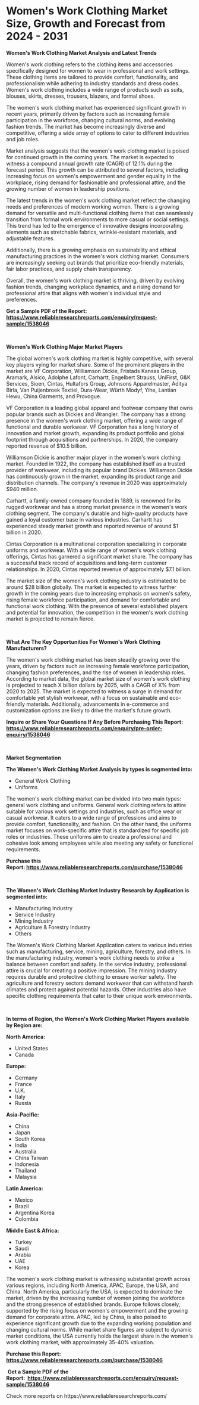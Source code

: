 <p><h1>Women's Work Clothing Market Size, Growth and Forecast from 2024 - 2031</h1></p><p><strong>Women's Work Clothing Market Analysis and Latest Trends</strong></p>
<p><p>Women's work clothing refers to the clothing items and accessories specifically designed for women to wear in professional and work settings. These clothing items are tailored to provide comfort, functionality, and professionalism while adhering to industry standards and dress codes. Women's work clothing includes a wide range of products such as suits, blouses, skirts, dresses, trousers, blazers, and formal shoes.</p><p>The women's work clothing market has experienced significant growth in recent years, primarily driven by factors such as increasing female participation in the workforce, changing cultural norms, and evolving fashion trends. The market has become increasingly diverse and competitive, offering a wide array of options to cater to different industries and job roles.</p><p>Market analysis suggests that the women's work clothing market is poised for continued growth in the coming years. The market is expected to witness a compound annual growth rate (CAGR) of 12.1% during the forecast period. This growth can be attributed to several factors, including increasing focus on women's empowerment and gender equality in the workplace, rising demand for fashionable and professional attire, and the growing number of women in leadership positions.</p><p>The latest trends in the women's work clothing market reflect the changing needs and preferences of modern working women. There is a growing demand for versatile and multi-functional clothing items that can seamlessly transition from formal work environments to more casual or social settings. This trend has led to the emergence of innovative designs incorporating elements such as stretchable fabrics, wrinkle-resistant materials, and adjustable features.</p><p>Additionally, there is a growing emphasis on sustainability and ethical manufacturing practices in the women's work clothing market. Consumers are increasingly seeking out brands that prioritize eco-friendly materials, fair labor practices, and supply chain transparency.</p><p>Overall, the women's work clothing market is thriving, driven by evolving fashion trends, changing workplace dynamics, and a rising demand for professional attire that aligns with women's individual style and preferences.</p></p>
<p><strong>Get a Sample PDF of the Report:&nbsp; <a href="https://www.reliableresearchreports.com/enquiry/request-sample/1538046">https://www.reliableresearchreports.com/enquiry/request-sample/1538046</a></strong></p>
<p>&nbsp;</p>
<p><strong>Women's Work Clothing Major Market Players</strong></p>
<p><p>The global women's work clothing market is highly competitive, with several key players vying for market share. Some of the prominent players in the market are VF Corporation, Williamson Dickie, Fristads Kansas Group, Aramark, Alsico, Adolphe Lafont, Carhartt, Engelbert Strauss, UniFirst, G&K Services, Sioen, Cintas, Hultafors Group, Johnsons Apparelmaster, Aditya Birla, Van Puijenbroek Textiel, Dura-Wear, Würth Modyf, Yihe, Lantian Hewu, China Garments, and Provogue.</p><p>VF Corporation is a leading global apparel and footwear company that owns popular brands such as Dickies and Wrangler. The company has a strong presence in the women's work clothing market, offering a wide range of functional and durable workwear. VF Corporation has a long history of innovation and market growth, expanding its product portfolio and global footprint through acquisitions and partnerships. In 2020, the company reported revenue of $10.5 billion.</p><p>Williamson Dickie is another major player in the women's work clothing market. Founded in 1922, the company has established itself as a trusted provider of workwear, including its popular brand Dickies. Williamson Dickie has continuously grown in the market, expanding its product range and distribution channels. The company's revenue in 2020 was approximately $940 million.</p><p>Carhartt, a family-owned company founded in 1889, is renowned for its rugged workwear and has a strong market presence in the women's work clothing segment. The company's durable and high-quality products have gained a loyal customer base in various industries. Carhartt has experienced steady market growth and reported revenue of around $1 billion in 2020.</p><p>Cintas Corporation is a multinational corporation specializing in corporate uniforms and workwear. With a wide range of women's work clothing offerings, Cintas has garnered a significant market share. The company has a successful track record of acquisitions and long-term customer relationships. In 2020, Cintas reported revenue of approximately $7.1 billion.</p><p>The market size of the women's work clothing industry is estimated to be around $28 billion globally. The market is expected to witness further growth in the coming years due to increasing emphasis on women's safety, rising female workforce participation, and demand for comfortable and functional work clothing. With the presence of several established players and potential for innovation, the competition in the women's work clothing market is projected to remain fierce.</p></p>
<p>&nbsp;</p>
<p><strong>What Are The Key Opportunities For Women's Work Clothing Manufacturers?</strong></p>
<p><p>The women's work clothing market has been steadily growing over the years, driven by factors such as increasing female workforce participation, changing fashion preferences, and the rise of women in leadership roles. According to market data, the global market size of women's work clothing is projected to reach X billion dollars by 2025, with a CAGR of X% from 2020 to 2025. The market is expected to witness a surge in demand for comfortable yet stylish workwear, with a focus on sustainable and eco-friendly materials. Additionally, advancements in e-commerce and customization options are likely to drive the market's future growth.</p></p>
<p><strong>Inquire or Share Your Questions If Any Before Purchasing This Report: <a href="https://www.reliableresearchreports.com/enquiry/pre-order-enquiry/1538046">https://www.reliableresearchreports.com/enquiry/pre-order-enquiry/1538046</a></strong></p>
<p>&nbsp;</p>
<p><strong>Market Segmentation</strong></p>
<p><strong>The Women's Work Clothing Market Analysis by types is segmented into:</strong></p>
<p><ul><li>General Work Clothing</li><li>Uniforms</li></ul></p>
<p><p>The women's work clothing market can be divided into two main types: general work clothing and uniforms. General work clothing refers to attire suitable for various work settings and industries, such as office wear or casual workwear. It caters to a wide range of professions and aims to provide comfort, functionality, and fashion. On the other hand, the uniforms market focuses on work-specific attire that is standardized for specific job roles or industries. These uniforms aim to create a professional and cohesive look among employees while also meeting any safety or functional requirements.</p></p>
<p><strong>Purchase this Report:&nbsp;<a href="https://www.reliableresearchreports.com/purchase/1538046">https://www.reliableresearchreports.com/purchase/1538046</a></strong></p>
<p>&nbsp;</p>
<p><strong>The Women's Work Clothing Market Industry Research by Application is segmented into:</strong></p>
<p><ul><li>Manufacturing Industry</li><li>Service Industry</li><li>Mining Industry</li><li>Agriculture & Forestry Industry</li><li>Others</li></ul></p>
<p><p>The Women's Work Clothing Market Application caters to various industries such as manufacturing, service, mining, agriculture, forestry, and others. In the manufacturing industry, women's work clothing needs to strike a balance between comfort and safety. In the service industry, professional attire is crucial for creating a positive impression. The mining industry requires durable and protective clothing to ensure worker safety. The agriculture and forestry sectors demand workwear that can withstand harsh climates and protect against potential hazards. Other industries also have specific clothing requirements that cater to their unique work environments.</p></p>
<p>&nbsp;</p>
<p><strong>In terms of Region, the Women's Work Clothing Market Players available by Region are:</strong></p>
<p>
    <p> <strong> North America: </strong>
        <ul>
            <li>United States</li>
            <li>Canada</li>
        </ul>
        </p> 
    <p> <strong> Europe: </strong>
        <ul>
            <li>Germany</li>
            <li>France</li>
            <li>U.K.</li>
            <li>Italy</li>
            <li>Russia</li>
        </ul>
        </p> 
    <p> <strong> Asia-Pacific: </strong>
        <ul>
            <li>China</li>
            <li>Japan</li>
            <li>South Korea</li>
            <li>India</li>
            <li>Australia</li>
            <li>China Taiwan</li>
            <li>Indonesia</li>
            <li>Thailand</li>
            <li>Malaysia</li>
        </ul>
        </p> 
    <p> <strong> Latin America: </strong>
        <ul>
            <li>Mexico</li>
            <li>Brazil</li>
            <li>Argentina Korea</li>
            <li>Colombia</li>
        </ul>
        </p> 
    <p> <strong> Middle East & Africa: </strong>
        <ul>
            <li>Turkey</li>
            <li>Saudi</li>
            <li>Arabia</li>
            <li>UAE</li>
            <li>Korea</li>
        </ul>
    </p>
    </p>
<p><p>The women's work clothing market is witnessing substantial growth across various regions, including North America, APAC, Europe, the USA, and China. North America, particularly the USA, is expected to dominate the market, driven by the increasing number of women joining the workforce and the strong presence of established brands. Europe follows closely, supported by the rising focus on women's empowerment and the growing demand for corporate attire. APAC, led by China, is also poised to experience significant growth due to the expanding working population and changing cultural norms. While market share figures are subject to dynamic market conditions, the USA currently holds the largest share in the women's work clothing market, with approximately 35-40% valuation.</p></p>
<p><strong>Purchase this Report: <a href="https://www.reliableresearchreports.com/purchase/1538046">https://www.reliableresearchreports.com/purchase/1538046</a></strong></p>
<p>&nbsp;<strong>Get a Sample PDF of the Report:&nbsp;&nbsp;<a href="https://www.reliableresearchreports.com/enquiry/request-sample/1538046">https://www.reliableresearchreports.com/enquiry/request-sample/1538046</a></strong></p>
<p><strong></strong></p>
<p>Check more reports on https://www.reliableresearchreports.com/</p>